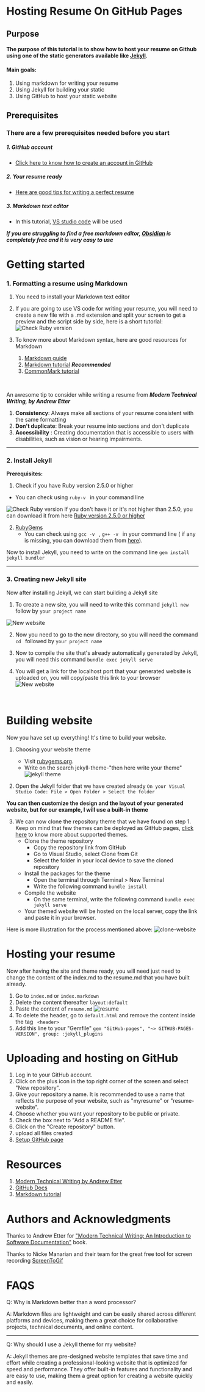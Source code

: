 # Hosting Resume On GitHub Pages


## Purpose

#### The purpose of this tutorial is to show how to host your resume on Github using one of the static generators available like [Jekyll](https://jekyllrb.com/).


#### Main goals:
1. Using markdown for writing your resume 
2.  Using Jekyll for building your static
3.  Using GitHub to host your static website

## Prerequisites

### There are a few prerequisites needed before you start 

##### 1.  GitHub account
   - [Click here to know how to create an account in GitHub](https://docs.github.com/en/get-started/signing-up-for-github/signing-up-for-a-new-github-account)

##### 2. Your resume ready 
   - [Here are good tips for writing a perfect resume](https://www.jobbank.gc.ca/findajob/resources/write-good-resume)

##### 3. Markdown text editor
 * In this tutorial, [VS studio code](https://code.visualstudio.com/) will be used

   
**_If you are struggling to find a free markdown editor,  [Obsidian](https://obsidian.md/) is completely free and it is very easy to use_**

# Getting started

### 1. Formatting a resume using Markdown
1. You need to install your Markdown text editor

2. If you are going to use VS code for writing your resume, you will need to create a new file with a .md extension and split your screen to get a preview and the script side by side, here is a short tutorial:
  ![Check Ruby version](create-resume.gif)

3. To know more about Markdown syntax, here are good resources for Markdown 
   1. [Markdown guide](https://www.markdownguide.org/)
   2. [Markdown tutorial](https://www.markdowntutorial.com/) **_Recommended_** 
   3. [CommonMark tutorial](https://commonmark.org/help/tutorial/) 

    &nbsp;

An awesome tip to consider while writing a resume from _**Modern Technical Writing, by Andrew Etter**_ 
1. **Consistency**: Always make all sections of your resume consistent with the same formatting
2. **Don't duplicate**: Break your resume into sections and don't duplicate
3. **Accessibility** : Creating documentation that is accessible to users with disabilities, such as vision or hearing impairments.

---

### 2. Install Jekyll
**Prerequisites:**
1. Check if you have Ruby version 2.5.0 or higher
  - You can check using ```ruby-v ``` in your command line

  ![Check Ruby version](check-ruby-version.gif)
  If you don't have it or it's not higher than 2.5.0, you can download it from here [Ruby version 2.5.0 or higher](https://www.ruby-lang.org/en/downloads/)

2. [RubyGems](https://rubygems.org/pages/download)
   - You can check using ```gcc -v ``` ,  ```g++ -v ``` in your command line ( if any is missing, you can download them from [here](https://gcc.gnu.org/install/)).


Now to install Jekyll, you need to write on the command line ```gem install jekyll bundler ```


---

### 3. Creating new Jekyll site
Now after installing Jekyll, we can start building a Jekyll site

 1. To create a new site, you will need to write this command ```jekyll new ``` follow by ```your project name ```

  ![New website](building-site.gif)

  2. Now you need to go to the new directory, so you will need the command ```cd ``` followed by ```your project name ```
  3. Now to compile the site that's already automatically generated by Jekyll, you will need this command  ```bundle exec jekyll serve ```
  
  4. You will get a link for the localhost port that your generated website is uploaded on, you will copy/paste this link to your browser
    ![New website](host-server.gif)


&nbsp;

# Building website

Now you have set up everything! It's time to build your website.

1. Choosing your website theme 
   - Visit [rubygems.org](https://rubygems.org/).
   - Write on the search jekyll-theme-"then here write your theme"
   ![jekyll theme](jekyll-theme.gif)
   

2. Open the Jekyll folder that we have created already ``` On your Visual Studio Code: File > Open Folder > Select the folder  ``` 

**You can then customize the design and the layout of your generated website, but for our example, I will use a built-in theme**

3. We can now clone the repository theme that we have found on step 1. Keep on mind that few themes can be deployed as GitHub pages, [click here](https://pages.github.com/themes/) to know more about supported themes.
   - Clone the theme repository
      - Copy the repository link from GitHub
      - Go to Visual Studio, select Clone from Git
      - Select the folder in your local device to save the cloned repository
   - Install the packages for the theme
      - Open the terminal through Terminal > New Terminal
      -  Write the following command  ```bundle install```
   - Compile the website
     - On the same terminal, write the following command ```bundle exec jekyll serve```
   - Your themed website will be hosted on the local server, copy the link and paste it in your browser.


Here is more illustration for the process mentioned above:
   ![clone-website](clone.gif)

# Hosting your resume

Now after having the site and theme ready, you will need just need to change the content of the index.md to the resume.md that you have built already.

1. Go to ```index.md``` or ```index.markdown``` 
2. Delete the content thereafter ```layout:default```
3. Paste the content of ```resume.md```
   ![resume](resume.gif)
4. To delete the header, go to ```default.html``` and remove the content inside the tag ``` <header>``` 
5. Add this line to your "Gemfile" 
```gem "GitHub-pages", "~> GITHUB-PAGES-VERSION", group: :jekyll_plugins```



# Uploading and hosting  on GitHub
1. Log in to your GitHub account.
2. Click on the plus icon in the top right corner of the screen and select "New repository".
3. Give your repository a name. It is recommended to use a name that reflects the purpose of your website, such as "myresume" or "resume-website".
4. Choose whether you want your repository to be public or private.
5. Check the box next to "Add a README file".
6. Click on the "Create repository" button.
7. upload all files created
8. [Setup GitHub page](https://www.youtube.com/watch?v=QyFcl_Fba-k)


# Resources
1. [Modern Technical Writing by Andrew Etter ](https://www.amazon.ca/Modern-Technical-Writing-Introduction-Documentation-ebook/dp/B01A2QL9SS)
2. [GitHub Docs](https://docs.github.com/en/get-started/quickstart/hello-world)
3. [Markdown tutorial](https://www.markdowntutorial.com/)

# Authors and Acknowledgments
Thanks to Andrew Etter for ["Modern Technical Writing: An Introduction to Software Documentation"](https://www.amazon.ca/Modern-Technical-Writing-Introduction-Documentation-ebook/dp/B01A2QL9SS) book.

Thanks to Nicke Manarian and their team for the great free tool for screen recording [ScreenToGif](https://github.com/NickeManarin/ScreenToGif)

# FAQS
Q: Why is Markdown better than a word
processor?

A: Markdown files are lightweight and can be easily shared across different platforms and devices, making them a great choice for collaborative projects, technical documents, and online content.

---
Q: Why should I use a Jekyll theme for my website?

A: Jekyll themes are pre-designed website templates that save time and effort while creating a professional-looking website that is optimized for speed and performance. They offer built-in features and functionality and are easy to use, making them a great option for creating a website quickly and easily.



